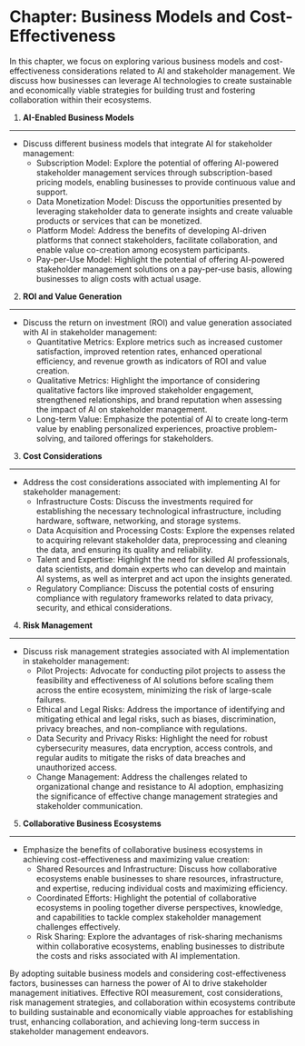 Chapter: Business Models and Cost-Effectiveness
===============================================

In this chapter, we focus on exploring various business models and cost-effectiveness considerations related to AI and stakeholder management. We discuss how businesses can leverage AI technologies to create sustainable and economically viable strategies for building trust and fostering collaboration within their ecosystems.

1. **AI-Enabled Business Models**
---------------------------------

* Discuss different business models that integrate AI for stakeholder management:
  * Subscription Model: Explore the potential of offering AI-powered stakeholder management services through subscription-based pricing models, enabling businesses to provide continuous value and support.
  * Data Monetization Model: Discuss the opportunities presented by leveraging stakeholder data to generate insights and create valuable products or services that can be monetized.
  * Platform Model: Address the benefits of developing AI-driven platforms that connect stakeholders, facilitate collaboration, and enable value co-creation among ecosystem participants.
  * Pay-per-Use Model: Highlight the potential of offering AI-powered stakeholder management solutions on a pay-per-use basis, allowing businesses to align costs with actual usage.

2. **ROI and Value Generation**
-------------------------------

* Discuss the return on investment (ROI) and value generation associated with AI in stakeholder management:
  * Quantitative Metrics: Explore metrics such as increased customer satisfaction, improved retention rates, enhanced operational efficiency, and revenue growth as indicators of ROI and value creation.
  * Qualitative Metrics: Highlight the importance of considering qualitative factors like improved stakeholder engagement, strengthened relationships, and brand reputation when assessing the impact of AI on stakeholder management.
  * Long-term Value: Emphasize the potential of AI to create long-term value by enabling personalized experiences, proactive problem-solving, and tailored offerings for stakeholders.

3. **Cost Considerations**
--------------------------

* Address the cost considerations associated with implementing AI for stakeholder management:
  * Infrastructure Costs: Discuss the investments required for establishing the necessary technological infrastructure, including hardware, software, networking, and storage systems.
  * Data Acquisition and Processing Costs: Explore the expenses related to acquiring relevant stakeholder data, preprocessing and cleaning the data, and ensuring its quality and reliability.
  * Talent and Expertise: Highlight the need for skilled AI professionals, data scientists, and domain experts who can develop and maintain AI systems, as well as interpret and act upon the insights generated.
  * Regulatory Compliance: Discuss the potential costs of ensuring compliance with regulatory frameworks related to data privacy, security, and ethical considerations.

4. **Risk Management**
----------------------

* Discuss risk management strategies associated with AI implementation in stakeholder management:
  * Pilot Projects: Advocate for conducting pilot projects to assess the feasibility and effectiveness of AI solutions before scaling them across the entire ecosystem, minimizing the risk of large-scale failures.
  * Ethical and Legal Risks: Address the importance of identifying and mitigating ethical and legal risks, such as biases, discrimination, privacy breaches, and non-compliance with regulations.
  * Data Security and Privacy Risks: Highlight the need for robust cybersecurity measures, data encryption, access controls, and regular audits to mitigate the risks of data breaches and unauthorized access.
  * Change Management: Address the challenges related to organizational change and resistance to AI adoption, emphasizing the significance of effective change management strategies and stakeholder communication.

5. **Collaborative Business Ecosystems**
----------------------------------------

* Emphasize the benefits of collaborative business ecosystems in achieving cost-effectiveness and maximizing value creation:
  * Shared Resources and Infrastructure: Discuss how collaborative ecosystems enable businesses to share resources, infrastructure, and expertise, reducing individual costs and maximizing efficiency.
  * Coordinated Efforts: Highlight the potential of collaborative ecosystems in pooling together diverse perspectives, knowledge, and capabilities to tackle complex stakeholder management challenges effectively.
  * Risk Sharing: Explore the advantages of risk-sharing mechanisms within collaborative ecosystems, enabling businesses to distribute the costs and risks associated with AI implementation.

By adopting suitable business models and considering cost-effectiveness factors, businesses can harness the power of AI to drive stakeholder management initiatives. Effective ROI measurement, cost considerations, risk management strategies, and collaboration within ecosystems contribute to building sustainable and economically viable approaches for establishing trust, enhancing collaboration, and achieving long-term success in stakeholder management endeavors.

